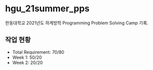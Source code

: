 # hgu_21summer_pps

한동대학교 2021년도 하계방학 Programming Problem Solving Camp 기록.

## 작업 현황

* Total Requirement: 70/80
* Week 1: 50/20
* Week 2: 20/20

[//]: # "END 작업 현황"